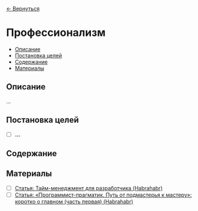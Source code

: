 [← Вернуться](/knowledges-list.md)

# Профессионализм #

- [Описание](#Описание)
- [Постановка целей](#Постановка-целей)
- [Содержание](#Содержание)
- [Материалы](#Материалы)

## Описание ##
...

## Постановка целей ##
- [ ] **...**

## Содержание ##


## Материалы ##
- [ ] [Статья: Тайм-менеджмент для разработчика (Habrahabr)](https://habrahabr.ru/post/259293/)
- [ ] [Статья: «Программист-прагматик. Путь от подмастерья к мастеру»: коротко о главном (часть первая) (Habrahabr)](https://habrahabr.ru/company/everydaytools/blog/348116/)
